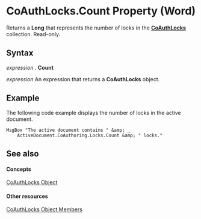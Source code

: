 
# CoAuthLocks.Count Property (Word)

Returns a  **Long** that represents the number of locks in the **[CoAuthLocks](589763ed-8463-6988-3817-9c2152506d16.md)** collection. Read-only.


## Syntax

 _expression_ . **Count**

 _expression_ An expression that returns a **CoAuthLocks** object.


## Example

The following code example displays the number of locks in the active document.


```
MsgBox "The active document contains " &amp; _ 
    ActiveDocument.CoAuthoring.Locks.Count &amp; " locks."
```


## See also


#### Concepts


[CoAuthLocks Object](589763ed-8463-6988-3817-9c2152506d16.md)
#### Other resources


[CoAuthLocks Object Members](8ed97f6f-7fc1-f78c-6195-ac4e46e69921.md)
